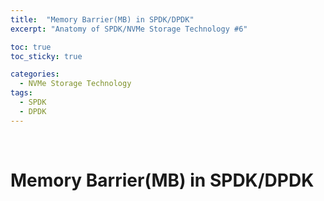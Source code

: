 ```yaml
---
title:  "Memory Barrier(MB) in SPDK/DPDK"
excerpt: "Anatomy of SPDK/NVMe Storage Technology #6"

toc: true
toc_sticky: true

categories:
  - NVMe Storage Technology
tags:
  - SPDK
  - DPDK
---
```


<br>

# Memory Barrier(MB) in SPDK/DPDK
